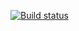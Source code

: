 [![Build status](https://ci.appveyor.com/api/projects/status/jlvhlyjswyw7bybk?svg=true)](https://ci.appveyor.com/project/G1e6/selenide)
